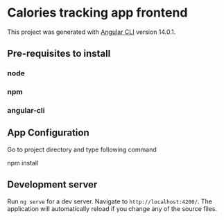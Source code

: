# Calories tracking app frontend

This project was generated with [Angular CLI](https://github.com/angular/angular-cli) version 14.0.1.

## Pre-requisites to install
### node
### npm
### angular-cli

## App Configuration

Go to project directory and type following command

npm install

## Development server

Run `ng serve` for a dev server. Navigate to `http://localhost:4200/`. The application will automatically reload if you change any of the source files.

